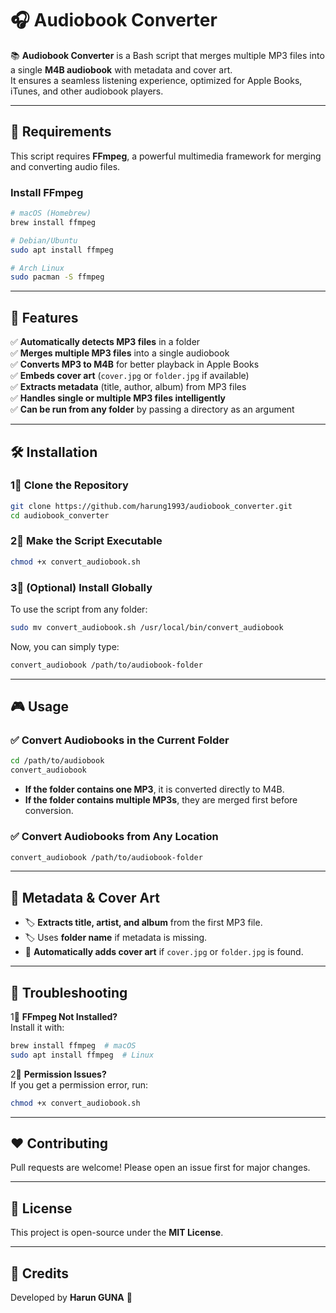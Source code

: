 # 🎧 Audiobook Converter  

📚 **Audiobook Converter** is a Bash script that merges multiple MP3 files into a single **M4B audiobook** with metadata and cover art.  
It ensures a seamless listening experience, optimized for Apple Books, iTunes, and other audiobook players.

---

## 🔧 Requirements  

This script requires **FFmpeg**, a powerful multimedia framework for merging and converting audio files.  

### **Install FFmpeg**  

```bash
# macOS (Homebrew)
brew install ffmpeg

# Debian/Ubuntu
sudo apt install ffmpeg

# Arch Linux
sudo pacman -S ffmpeg
```

---

## 🚀 Features  

✅ **Automatically detects MP3 files** in a folder  
✅ **Merges multiple MP3 files** into a single audiobook  
✅ **Converts MP3 to M4B** for better playback in Apple Books  
✅ **Embeds cover art** (`cover.jpg` or `folder.jpg` if available)  
✅ **Extracts metadata** (title, author, album) from MP3 files  
✅ **Handles single or multiple MP3 files intelligently**  
✅ **Can be run from any folder** by passing a directory as an argument  

---

## 🛠 Installation  

### **1⃣ Clone the Repository**  

```bash
git clone https://github.com/harung1993/audiobook_converter.git
cd audiobook_converter
```

### **2⃣ Make the Script Executable**  

```bash
chmod +x convert_audiobook.sh
```

### **3⃣ (Optional) Install Globally**  

To use the script from any folder:  

```bash
sudo mv convert_audiobook.sh /usr/local/bin/convert_audiobook
```

Now, you can simply type:  

```bash
convert_audiobook /path/to/audiobook-folder
```

---

## 🎮 Usage  

### ✅ **Convert Audiobooks in the Current Folder**  

```bash
cd /path/to/audiobook
convert_audiobook
```
- **If the folder contains one MP3**, it is converted directly to M4B.  
- **If the folder contains multiple MP3s**, they are merged first before conversion.  

### ✅ **Convert Audiobooks from Any Location**  

```bash
convert_audiobook /path/to/audiobook-folder
```

---

## 🎨 Metadata & Cover Art  

- 🏷 **Extracts title, artist, and album** from the first MP3 file.  
- 🏷 Uses **folder name** if metadata is missing.  
- 🎨 **Automatically adds cover art** if `cover.jpg` or `folder.jpg` is found.  

---

## 🔧 Troubleshooting  

1⃣ **FFmpeg Not Installed?**  
   Install it with:  
   ```bash
   brew install ffmpeg  # macOS
   sudo apt install ffmpeg  # Linux
   ```

2⃣ **Permission Issues?**  
   If you get a permission error, run:  
   ```bash
   chmod +x convert_audiobook.sh
   ```

---

## ❤️ Contributing  

Pull requests are welcome! Please open an issue first for major changes.  

---

## 🐝 License  

This project is open-source under the **MIT License**.  

---

## 📢 Credits  

Developed by **Harun GUNA** 🚀  

